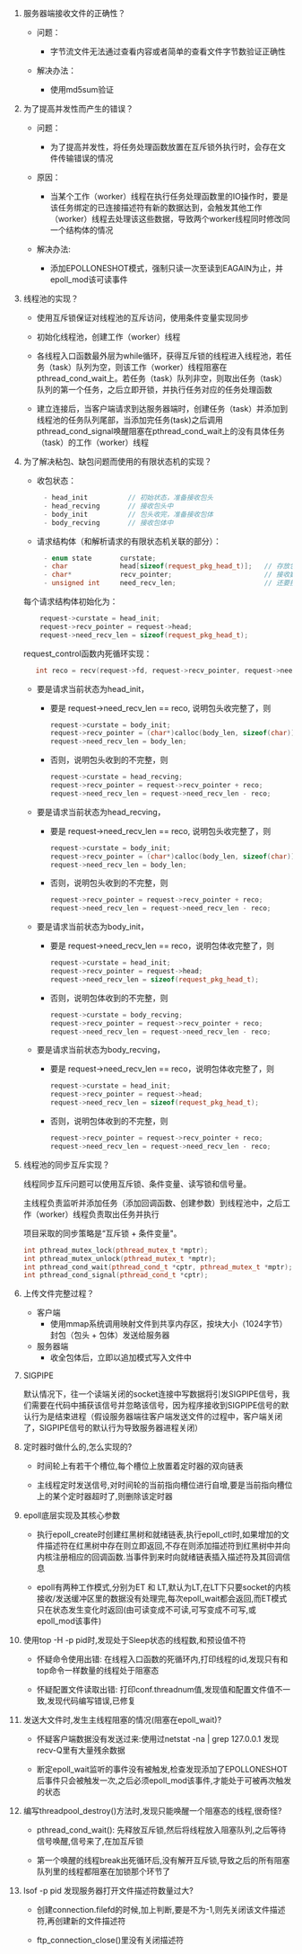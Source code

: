 1. 服务器端接收文件的正确性？
     - 问题：

          - 字节流文件无法通过查看内容或者简单的查看文件字节数验证正确性

     - 解决办法：

          - 使用md5sum验证

2. 为了提高并发性而产生的错误？
     - 问题：

          - 为了提高并发性，将任务处理函数放置在互斥锁外执行时，会存在文件传输错误的情况

     - 原因：

          - 当某个工作（worker）线程在执行任务处理函数里的IO操作时，要是该任务绑定的已连接描述符有新的数据达到，会触发其他工作（worker）线程去处理该这些数据，导致两个worker线程同时修改同一个结构体的情况

     - 解决办法:

          - 添加EPOLLONESHOT模式，强制只读一次至读到EAGAIN为止，并epoll_mod该可读事件

3. 线程池的实现？
     - 使用互斥锁保证对线程池的互斥访问，使用条件变量实现同步

     - 初始化线程池，创建工作（worker）线程

     - 各线程入口函数最外层为while循环，获得互斥锁的线程进入线程池，若任务（task）队列为空，则该工作（worker）线程阻塞在pthread_cond_wait上。若任务（task）队列非空，则取出任务（task）队列的第一个任务，之后立即开锁，并执行任务对应的任务处理函数

     - 建立连接后，当客户端请求到达服务器端时，创建任务（task）并添加到线程池的任务队列尾部，当添加完任务(task)之后调用pthread_cond_signal唤醒阻塞在pthread_cond_wait上的没有具体任务（task）的工作（worker）线程


4. 为了解决粘包、缺包问题而使用的有限状态机的实现？
     - 收包状态： 
     ```C++                   
          - head_init          // 初始状态，准备接收包头
          - head_recving       // 接收包头中
          - body_init          // 包头收完，准备接收包体
          - body_recving       // 接收包体中
     ```
     - 请求结构体（和解析请求的有限状态机关联的部分）：
     ```C++
          - enum state       curstate;
          - char             head[sizeof(request_pkg_head_t)];   // 存放包头信息
          - char*            recv_pointer;                       // 接收数据缓冲区的指针
          - unsigned int     need_recv_len;                      // 还要接收多少数据
     ```

     每个请求结构体初始化为：
     ```C++
	     request->curstate = head_init;
	     request->recv_pointer = request->head;
	     request->need_recv_len = sizeof(request_pkg_head_t);
     ```
     request_control函数内死循环实现：
     ```C++
		int reco = recv(request->fd, request->recv_pointer, request->need_recv_len, 0);
     ```
     
     - 要是请求当前状态为head_init，

          - 要是 request->need_recv_len == reco, 说明包头收完整了，则

               ```C++
			request->curstate = body_init;
			request->recv_pointer = (char*)calloc(body_len, sizeof(char));
			request->need_recv_len = body_len;
               ```

          - 否则，说明包头收到的不完整，则

               ```C++
               request->curstate = head_recving;
			request->recv_pointer = request->recv_pointer + reco;
	          request->need_recv_len = request->need_recv_len - reco;
               ```

     - 要是请求当前状态为head_recving，

          - 要是 request->need_recv_len == reco, 说明包头收完整了，则

               ```C++
			request->curstate = body_init;
			request->recv_pointer = (char*)calloc(body_len, sizeof(char));
			request->need_recv_len = body_len;
               ```

          - 否则，说明包头收到的不完整，则

               ```C++
			request->recv_pointer = request->recv_pointer + reco;
			request->need_recv_len = request->need_recv_len - reco;   
               ```

     - 要是请求当前状态为body_init，
          - 要是 request->need_recv_len == reco，说明包体收完整了，则

               ```C++
               request->curstate = head_init;
	          request->recv_pointer = request->head;
	          request->need_recv_len = sizeof(request_pkg_head_t);
               ```

          - 否则，说明包体收到的不完整，则

               ```C++
               request->curstate = body_recving;
			request->recv_pointer = request->recv_pointer + reco;
		     request->need_recv_len = request->need_recv_len - reco;
               ```

     - 要是请求当前状态为body_recving，
          - 要是 request->need_recv_len == reco，说明包体收完整了，则

               ```C++
               request->curstate = head_init;
	          request->recv_pointer = request->head;
	          request->need_recv_len = sizeof(request_pkg_head_t);
               ```

          - 否则，说明包体收到的不完整，则

               ```C++
               request->recv_pointer = request->recv_pointer + reco;
			request->need_recv_len = request->need_recv_len - reco;
               ```

5. 线程池的同步互斥实现？

     线程同步互斥问题可以使用互斥锁、条件变量、读写锁和信号量。

     主线程负责监听并添加任务（添加回调函数、创建参数）到线程池中，之后工作（worker）线程负责取出任务并执行

     项目采取的同步策略是“互斥锁 + 条件变量"。
     ```C++
     int pthread_mutex_lock(pthread_mutex_t *mptr);
     int pthread_mutex_unlock(pthread_mutex_t *mptr);
     int pthread_cond_wait(pthread_cond_t *cptr, pthread_mutex_t *mptr);
     int pthread_cond_signal(pthread_cond_t *cptr);
     ```

6. 上传文件完整过程？
     - 客户端
          - 使用mmap系统调用映射文件到共享内存区，按块大小（1024字节）封包（包头 + 包体）发送给服务器
     - 服务器端
          - 收全包体后，立即以追加模式写入文件中

7. SIGPIPE

   默认情况下，往一个读端关闭的socket连接中写数据将引发SIGPIPE信号，我们需要在代码中捕获该信号并忽略该信号，因为程序接收到SIGPIPE信号的默认行为是结束进程（假设服务器端往客户端发送文件的过程中，客户端关闭了，SIGPIPE信号的默认行为导致服务器进程关闭）

8. 定时器时做什么的,怎么实现的?

     - 时间轮上有若干个槽位,每个槽位上放置着定时器的双向链表

     - 主线程定时发送信号,对时间轮的当前指向槽位进行自增,要是当前指向槽位上的某个定时器超时了,则删除该定时器

9. epoll底层实现及其核心参数

     - 执行epoll_create时创建红黑树和就绪链表,执行epoll_ctl时,如果增加的文件描述符在红黑树中存在则立即返回,不存在则添加描述符到红黑树中并向内核注册相应的回调函数.当事件到来时向就绪链表插入描述符及其回调信息

     - epoll有两种工作模式,分别为ET 和 LT,默认为LT,在LT下只要socket的内核接收/发送缓冲区里的数据没有处理完,每次epoll_wait都会返回,而ET模式只在状态发生变化时返回(由可读变成不可读,可写变成不可写,或epoll_mod该事件)

10. 使用top -H -p pid时,发现处于Sleep状态的线程数,和预设值不符

     - 怀疑命令使用出错: 在线程入口函数的死循环内,打印线程的id,发现只有和top命令一样数量的线程处于阻塞态

     - 怀疑配置文件读取出错: 打印conf.threadnum值,发现值和配置文件值不一致,发现代码编写错误,已修复

11. 发送大文件时,发生主线程阻塞的情况(阻塞在epoll_wait)?

     - 怀疑客户端数据没有发送过来:使用过netstat -na | grep 127.0.0.1 发现recv-Q里有大量残余数据

     - 断定epoll_wait监听的事件没有被触发,检查发现添加了EPOLLONESHOT后事件只会被触发一次,之后必须epoll_mod该事件,才能处于可被再次触发的状态

12. 编写threadpool_destroy()方法时,发现只能唤醒一个阻塞态的线程,很奇怪?

     - pthread_cond_wait(): 先释放互斥锁,然后将线程放入阻塞队列,之后等待信号唤醒,信号来了,在加互斥锁

     - 第一个唤醒的线程break出死循环后,没有解开互斥锁,导致之后的所有阻塞队列里的线程都阻塞在加锁那个环节了

13. lsof -p pid 发现服务器打开文件描述符数量过大?

     - 创建connection.filefd的时候,加上判断,要是不为-1,则先关闭该文件描述符,再创建新的文件描述符

     - ftp_connection_close()里没有关闭描述符